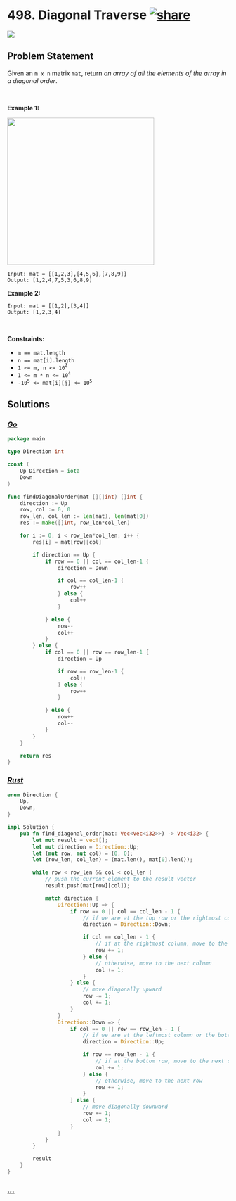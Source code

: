 # 498. Diagonal Traverse [![share]](https://leetcode.com/problems/diagonal-traverse/)

![][medium]

## Problem Statement

<p>Given an <code>m x n</code> matrix <code>mat</code>, return <em>an array of all the elements of the array in a diagonal order</em>.</p>
<p> </p>
<p><strong class="example">Example 1:</strong></p>
<img alt="" src="https://assets.leetcode.com/uploads/2021/04/10/diag1-grid.jpg" style="width: 334px; height: 334px;"/>

```
Input: mat = [[1,2,3],[4,5,6],[7,8,9]]
Output: [1,2,4,7,5,3,6,8,9]
```

<p><strong class="example">Example 2:</strong></p>

```
Input: mat = [[1,2],[3,4]]
Output: [1,2,3,4]
```

<p> </p>
<p><strong>Constraints:</strong></p>
<ul>
<li><code>m == mat.length</code></li>
<li><code>n == mat[i].length</code></li>
<li><code>1 &lt;= m, n &lt;= 10<sup>4</sup></code></li>
<li><code>1 &lt;= m * n &lt;= 10<sup>4</sup></code></li>
<li><code>-10<sup>5</sup> &lt;= mat[i][j] &lt;= 10<sup>5</sup></code></li>
</ul>

## Solutions

### [_Go_](diagonal_traverse.go)

```go [Go]
package main

type Direction int

const (
	Up Direction = iota
	Down
)

func findDiagonalOrder(mat [][]int) []int {
	direction := Up
	row, col := 0, 0
	row_len, col_len := len(mat), len(mat[0])
	res := make([]int, row_len*col_len)

	for i := 0; i < row_len*col_len; i++ {
		res[i] = mat[row][col]

		if direction == Up {
			if row == 0 || col == col_len-1 {
				direction = Down

				if col == col_len-1 {
					row++
				} else {
					col++
				}

			} else {
				row--
				col++
			}
		} else {
			if col == 0 || row == row_len-1 {
				direction = Up

				if row == row_len-1 {
					col++
				} else {
					row++
				}

			} else {
				row++
				col--
			}
		}
	}

	return res
}

```

### [_Rust_](diagonal_traverse.rs)

```rs [Rust]
enum Direction {
    Up,
    Down,
}

impl Solution {
    pub fn find_diagonal_order(mat: Vec<Vec<i32>>) -> Vec<i32> {
        let mut result = vec![];
        let mut direction = Direction::Up;
        let (mut row, mut col) = (0, 0);
        let (row_len, col_len) = (mat.len(), mat[0].len());

        while row < row_len && col < col_len {
            // push the current element to the result vector
            result.push(mat[row][col]);

            match direction {
                Direction::Up => {
                    if row == 0 || col == col_len - 1 {
                        // if we are at the top row or the rightmost column, change direction to "Down"
                        direction = Direction::Down;

                        if col == col_len - 1 {
                            // if at the rightmost column, move to the next row
                            row += 1;
                        } else {
                            // otherwise, move to the next column
                            col += 1;
                        }
                    } else {
                        // move diagonally upward
                        row -= 1;
                        col += 1;
                    }
                }
                Direction::Down => {
                    if col == 0 || row == row_len - 1 {
                        // if we are at the leftmost column or the bottom row, change direction to "Up"
                        direction = Direction::Up;

                        if row == row_len - 1 {
                            // if at the bottom row, move to the next column
                            col += 1;
                        } else {
                            // otherwise, move to the next row
                            row += 1;
                        }
                    } else {
                        // move diagonally downward
                        row += 1;
                        col -= 1;
                    }
                }
            }
        }

        result
    }
}

```

### [_..._]()

```

```

<!----------------------------------{ link }--------------------------------->

[share]: https://graph.org/file/3ea5234dda646b71c574a.png
[easy]: https://img.shields.io/badge/Difficulty-Easy-bright.svg
[medium]: https://img.shields.io/badge/Difficulty-Medium-yellow.svg
[hard]: https://img.shields.io/badge/Difficulty-Hard-red.svg

